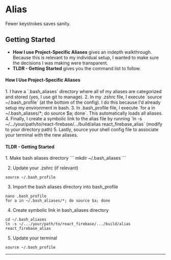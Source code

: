 <h1>Alias</h2>
Fewer keystrokes saves sanity.

<h2>Getting Started</h2>

* **How I use Project-Specific Aliases** gives an indepth walkthrough. Because this is relevant to my individual setup, I wanted to make sure the decisions I was making were transparent.
* **TLDR - Getting Started** gives you the command list to follow. 


<h4>How I Use Project-Specific Aliases</h4>
1. I have a `.bash_aliases` directory where all of my aliases are categorized and stored (yes, I use git to manage).
2. In my .zshrc file, I execute `source ~/.bash_profile` (at the bottom of the config). I do this because I'd already setup my environment in bash.
3. In .bash_profile file, I execute `for a in ~/.bash_aliases/*; do source $a; done`. This automatically loads all aliases.
4. Finally, I create a symbolic link to the alias file by running `ln -s ~/.../your/path/to/react-firebase/.../build/alias react_firebase_alias` (modify to your directory path)
5. Lastly, source your shell config file to associate your terminal with the new aliases.

<h4>TLDR - Getting Started</h4>
1. Make bash aliases directory
```
mkdir ~/.bash_aliases
```

2. Update your .zshrc (if relevant)
```
source ~/.bash_profile
```

3. Import the bash aliases directory into bash_profile
```
nano .bash_profile
for a in ~/.bash_aliases/*; do source $a; done
```

4. Create symbolic link in bash_aliases directory  
```
cd ~/.bash_aliases
ln -s ~/.../your/path/to/react_firebase/.../build/alias react_firebase_alias
```

5. Update your terminal
```
source ~/.bash_profile
```

-----------